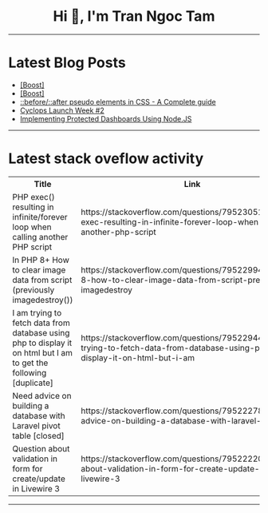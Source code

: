 <h1 align="center">Hi 👋, I'm Tran Ngoc Tam</h1>

---

# Latest Blog Posts 
<!-- BLOG-POST-LIST:START -->
- [[Boost]](https://dev.to/pragativerma18/-487i)
- [[Boost]](https://dev.to/ofri_wolfus_38f4979b65436/-31lm)
- [::before/::after pseudo elements in CSS - A Complete guide](https://dev.to/ritikaagrawal08/beforeafter-pseudo-elements-in-css-a-complete-guide-5852)
- [Cyclops Launch Week #2](https://dev.to/cyclops-ui/cyclops-launch-week-2-9fa)
- [Implementing Protected Dashboards Using Node.JS](https://dev.to/bhavyajain/implementing-protected-dashboards-using-nodejs-a7l)
<!-- BLOG-POST-LIST:END -->

---

# Latest stack oveflow activity
<table>
  <tr><th>Title</th><th>Link</th></tr>
  <!-- STACKOVERFLOW:START --><tr><td>PHP exec&lpar;&rpar; resulting in infinite/forever loop when calling another PHP script</td><td>https://stackoverflow.com/questions/79523051/php-exec-resulting-in-infinite-forever-loop-when-calling-another-php-script</td></tr><tr><td>In PHP 8+ How to clear image data from script &lpar;previously imagedestroy&lpar;&rpar;&rpar;</td><td>https://stackoverflow.com/questions/79522994/in-php-8-how-to-clear-image-data-from-script-previously-imagedestroy</td></tr><tr><td>I am trying to fetch data from database using php to display it on html but I am to get the following [duplicate]</td><td>https://stackoverflow.com/questions/79522944/i-am-trying-to-fetch-data-from-database-using-php-to-display-it-on-html-but-i-am</td></tr><tr><td>Need advice on building a database with Laravel pivot table [closed]</td><td>https://stackoverflow.com/questions/79522278/need-advice-on-building-a-database-with-laravel-pivot-table</td></tr><tr><td>Question about validation in form for create/update in Livewire 3</td><td>https://stackoverflow.com/questions/79522220/question-about-validation-in-form-for-create-update-in-livewire-3</td></tr><!-- STACKOVERFLOW:END -->
</table>

---


